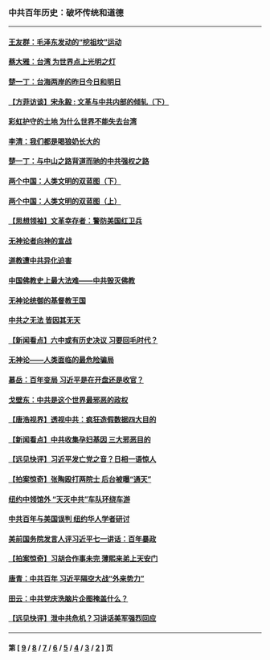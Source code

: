 ### 中共百年历史：破坏传统和道德
---
#### [王友群：毛泽东发动的“挖祖坟”运动](../../pages/nf1176114/n13723639.md?06070430) 
#### [蔡大雅：台湾 为世界点上光明之灯](../../pages/nf1176114/n13531530.md?06070430) 
#### [楚一丁：台海两岸的昨日今日和明日](../../pages/nf1176114/n13531468.md?06070430) 
#### [【方菲访谈】宋永毅 : 文革与中共内部的倾轧（下）](../../pages/nf1176114/n13486836.md?06070430) 
#### [彩虹护守的土地 为什么世界不能失去台湾](../../pages/nf1176114/n13476849.md?06070430) 
#### [李清：我们都是喝狼奶长大的](../../pages/nf1176114/n13471478.md?06070430) 
#### [楚一丁：与中山之路背道而驰的中共强权之路](../../pages/nf1176114/n13437270.md?06070430) 
#### [两个中国：人类文明的双蓝图（下）](../../pages/nf1176114/n13423132.md?06070430) 
#### [两个中国：人类文明的双蓝图（上）](../../pages/nf1176114/n13422687.md?06070430) 
#### [【思想领袖】文革幸存者：警防美国红卫兵](../../pages/nf1176114/n13339289.md?06070430) 
#### [无神论者向神的宣战](../../pages/nf1176114/n13281535.md?06070430) 
#### [道教遭中共异化迫害](../../pages/nf1176114/n13281463.md?06070430) 
#### [中国佛教史上最大法难——中共毁灭佛教](../../pages/nf1176114/n13281397.md?06070430) 
#### [无神论统御的基督教王国](../../pages/nf1176114/n13281280.md?06070430) 
#### [中共之无法 皆因其无天](../../pages/nf1176114/n13281088.md?06070430) 
#### [【新闻看点】六中或有历史决议 习要回毛时代？](../../pages/nf1176114/n13222895.md?06070430) 
#### [无神论——人类面临的最危险骗局](../../pages/nf1176114/n13196137.md?06070430) 
#### [慕岳：百年变局 习近平是在开盘还是收官？](../../pages/nf1176114/n13206516.md?06070430) 
#### [戈壁东：中共是这个世界最邪恶的政权](../../pages/nf1176114/n13085641.md?06070430) 
#### [【唐浩视界】透视中共：疯狂造假数据四大目的](../../pages/nf1176114/n13080590.md?06070430) 
#### [【新闻看点】中共收集孕妇基因 三大邪恶目的](../../pages/nf1176114/n13077182.md?06070430) 
#### [【远见快评】习近平发亡党之音？日相一语惊人](../../pages/nf1176114/n13074809.md?06070430) 
#### [【拍案惊奇】张陶殴打两院士 后台被曝“通天”](../../pages/nf1176114/n13070496.md?06070430) 
#### [纽约中领馆外 “天灭中共”车队环绕车游](../../pages/nf1176114/n13070693.md?06070430) 
#### [中共百年与美国误判 纽约华人学者研讨](../../pages/nf1176114/n13067969.md?06070430) 
#### [美前国务院发言人评习近平七一讲话：百年暴政](../../pages/nf1176114/n13066986.md?06070430) 
#### [【拍案惊奇】习胡合作事未完 薄熙来弟上天安门](../../pages/nf1176114/n13065867.md?06070430) 
#### [唐青：中共百年 习近平隔空大战“外来势力”](../../pages/nf1176114/n13065976.md?06070430) 
#### [田云：中共党庆洗脑片企图掩盖什么？](../../pages/nf1176114/n13064395.md?06070430) 
#### [【远见快评】泄中共危机？习讲话美军强烈回应](../../pages/nf1176114/n13064269.md?06070430) 

---
#### 第 [ [9](./9.md?06070430) / [8](./8.md?06070430) / [7](./7.md?06070430) / [6](./6.md?06070430) / [5](./5.md?06070430) / [4](./4.md?06070430) / [3](./3.md?06070430) / [2](./2.md?06070430) ] 页
